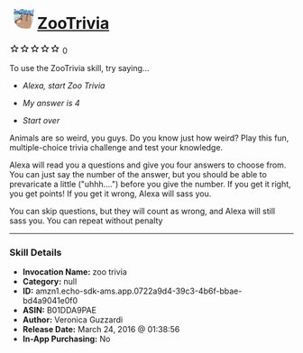 # &nbsp;<img src="skill_icon" alt="ZooTrivia icon" width="36"> [ZooTrivia](http://alexa.amazon.com/#skills/amzn1.echo-sdk-ams.app.0722a9d4-39c3-4b6f-bbae-bd4a9041e0f0)
![0 stars](../../images/ic_star_border_black_18dp_1x.png)![0 stars](../../images/ic_star_border_black_18dp_1x.png)![0 stars](../../images/ic_star_border_black_18dp_1x.png)![0 stars](../../images/ic_star_border_black_18dp_1x.png)![0 stars](../../images/ic_star_border_black_18dp_1x.png) 0

To use the ZooTrivia skill, try saying...

* *Alexa, start Zoo Trivia*

* *My answer is 4*

* *Start over*

Animals are so weird, you guys. Do you know just how weird? Play this fun, multiple-choice trivia challenge and test your knowledge. 

Alexa will read you a questions and give you four answers to choose from. You can just say the number of the answer, but you should be able to prevaricate a little ("uhhh....") before you give the number. If you get it right, you get points! If you get it wrong, Alexa will sass you.

You can skip questions, but they will count as wrong, and Alexa will still sass you. You can repeat without penalty

***

### Skill Details

* **Invocation Name:** zoo trivia
* **Category:** null
* **ID:** amzn1.echo-sdk-ams.app.0722a9d4-39c3-4b6f-bbae-bd4a9041e0f0
* **ASIN:** B01DDA9PAE
* **Author:** Veronica Guzzardi
* **Release Date:** March 24, 2016 @ 01:38:56
* **In-App Purchasing:** No
